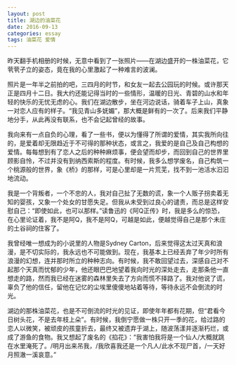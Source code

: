 ```yaml
---
layout: post
title: 湖边的油菜花
date: 2016-09-13
categories: essay
tags: 油菜花 爱情
---
```


昨天翻手机相册的时候，无意中看到了一张照片——在湖边盛开的一株油菜花，它茕茕孑立的姿态，竟在我的心里激起了一种难言的波澜。

照片是一年半之前拍的吧，三四月的时节，和女友一起去公园玩的时候。或许那天正是四月十二日。我大约还能记得当时的一些情形，温暖的日光、青碧的山水和年轻的快乐的无忧无虑的心。我们在湖边散步，坐在河边说话，骑着车子上山，真象一对恋人应有的样子。“我见青山多妩媚”，那大概是鲜有的一次了。后来我们平静地分手，从此再没有联系，也不会记起曾经的故事。

我向来有一点自负的心理，看了一些书，便以为懂得了所谓的爱情，其实我所向往的，是爱着却无限趋近于不可得的那种状态，或言之，我爱的是自己及自己构想的爱情。每每想到有了恋人之后的种种麻烦事，便会望而却步，而回到自己的世界里顾影自怜，不过并没有到纳西索斯的程度。有时候，我多么想学废名，自己构筑一个桃源般的世界，象《桥》的那样，可是心里却是一片荒芜，找不到一池活水汩汩地流动。

我是一个背叛者，一个不忠的人，我对自己扯了无数的谎，象一个人贩子拐卖着无知的婴孩，又象一个处女的甘愿失足。但我从未受到过良心的谴责，而总是这样安慰自己：“即使如此，也可以那样。”读鲁迅的《阿Q正传》时，我是多么的惊恐，在心里论证着，我不是阿Q，我不是阿Q，可越是如此，便越觉得自己是那个未庄的土谷祠的住客了。

我曾经唯一想成为的小说里的人物是Sydney Carton，后来觉得这太过天真和浪漫，是不切实际的，我永远也不可能做到。现在，我基本上已经丢弃了年少时所有浪漫的幻想，连并那时所立的种种志向。有时候，我不敢回望过去，深感自己对不起那个天真而忧郁的少年，他还眼巴巴地望着我向时光的深处走去，走那条他一直想走的路，然而我已经在迷雾的森林里失去了方向而慌不择路了。我对他说了谎，辜负了他的信任，留他在记忆的尘埃里傻傻地站着等待，等待永远不会倒流的时光。

湖边的那株油菜花，也是不可倒流的时光的见证，即使年年都有花期，但“君看今日树头花，不是去年枝上朵”。有时候，我倒宁愿做一株只开一季的花，给过路的恋人以微笑，被顽皮的孩童折去，最终又被遗弃于湖上，随波荡漾并逐渐朽烂，或成了游鱼的食物。我又想起了废名的《掐花》：“我害怕我将是一个仙人/大概就跳在水里淹死了。/明月出来吊我，/我欣喜我还是一个凡人/此水不现尸首，/一天好月照澈一溪哀意。”